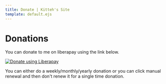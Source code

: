 ```yaml
---
title: Donate | Kitteh's Site
template: default.ejs
---
```

# Donations

You can donate to me on liberapay using the link below.

<a href="https://liberapay.com/Kitteh/donate"><img alt="Donate using Liberapay" src="https://liberapay.com/assets/widgets/donate.svg"></a>

You can either do a weekly/monthly/yearly donation or you can click manual renewal and then don't renew it for a single time donation.


